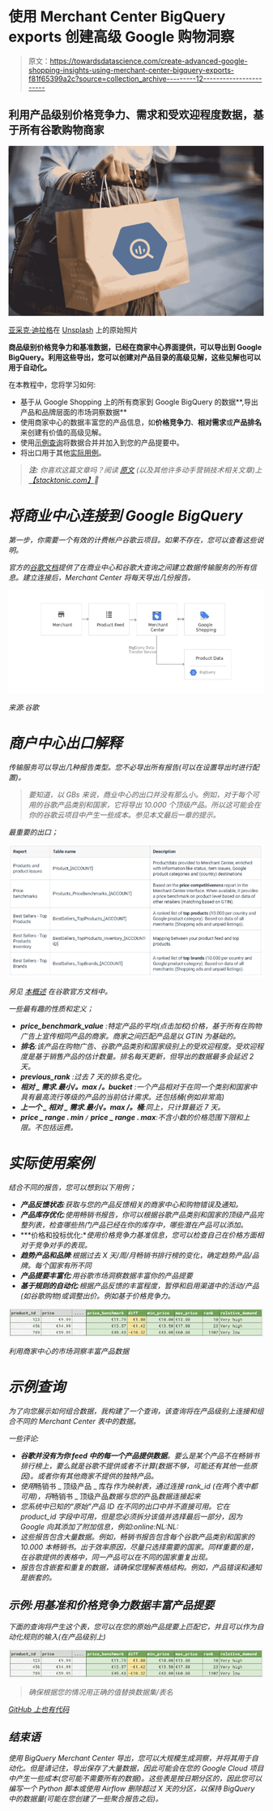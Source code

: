 # 使用 Merchant Center BigQuery exports 创建高级 Google 购物洞察

> 原文：<https://towardsdatascience.com/create-advanced-google-shopping-insights-using-merchant-center-bigquery-exports-f81f65399a2c?source=collection_archive---------12----------------------->

## 利用产品级别**价格竞争力**、**需求和受欢迎程度数据，基于**所有谷歌购物商家

![](img/5c83ca6a90f6280e51ebf5182d69906c.png)

[亚采克·迪拉格](https://unsplash.com/@dylu)在 [Unsplash](https://unsplash.com/?utm_source=medium&utm_medium=referral) 上的原始照片

**商品级别价格竞争力和基准数据，已经在商家中心界面提供，可以导出到 Google BigQuery。利用这些导出，您可以创建对产品目录的高级见解，这些见解也可以用于自动化。**

在本教程中，您将学习如何:

*   基于从 Google Shopping 上的所有商家到 Google BigQuery 的数据**,导出产品和品牌层面的市场洞察数据**
*   使用商家中心的数据丰富您的产品信息，如**价格竞争力**、**相对需求**或**产品排名**来创建有价值的高级见解。
*   使用[示例查询](#2842)将数据合并并加入到您的产品提要中。
*   将出口用于其他[实际用例](#aceb)。

> ***注:*** *你喜欢这篇文章吗？阅读* [*原文*](https://stacktonic.com/article/create-advanced-google-shopping-insights-using-merchant-center-big-query-exports) *(以及其他许多动手营销技术相关文章)上*[*【stacktonic.com】*](https://stacktonic.com)*🚀*

# *将商业中心连接到 Google BigQuery*

*第一步，你需要一个有效的计费帐户谷歌云项目。如果不存在，您可以查看这些说明。*

*官方的[谷歌文档](https://cloud.google.com/bigquery-transfer/docs/merchant-center-transfer#setting_up_a_google_merchant_center_transfer)提供了在商业中心和谷歌大查询之间建立数据传输服务的所有信息。建立连接后，Merchant Center 将每天导出几份报告。*

*![](img/8cc86ac4e7bee0a6c3a4931a6ca41397.png)*

*来源:谷歌*

# ***商户中心出口解释***

*传输服务可以导出几种报告类型。您不必导出所有报告(可以在设置导出时进行配置)。*

> *要知道，以 GBs 来说，商业中心的出口并没有那么小。例如，对于每个可用的谷歌产品类别和国家，它将导出 10.000 个顶级产品。所以这可能会在你的谷歌云项目中产生一些成本。参见本文最后一章的提示。*

*最重要的出口；*

*![](img/db15960e45d621631829ca86d38f7ce0.png)*

**另见* [*本概述*](https://cloud.google.com/bigquery-transfer/docs/merchant-center-transfer) *在谷歌官方文档中。**

*一些最有趣的性质和定义；*

*   ***price_benchmark_value** :特定产品的平均(点击加权)价格，基于所有在购物广告上宣传相同产品的商家。商家之间匹配产品是以 GTIN 为基础的。*
*   ***排名**:该产品在购物广告、谷歌产品类别和国家级别上的受欢迎程度。受欢迎程度是基于销售产品的估计数量。排名每天更新，但导出的数据最多会延迟 2 天。*
*   ***previous_rank** :过去 7 天的排名变化。*
*   ***相对 _ 需求.最小/。max /。bucket** :一个产品相对于在同一个类别和国家中具有最高流行等级的产品的当前估计需求。还包括桶(例如非常高)*
*   ***上一个 _ 相对 _ 需求.最小/。max /。桶**:同上，只计算最近 7 天。*
*   ***price _ range . min `/` price _ range . max**:不含小数的价格范围下限和上限。不包括运费。*

# *实际使用案例*

*结合不同的报告，您可以想到以下用例；*

*   ***产品反馈状态**:获取与您的产品反馈相关的商家中心和购物错误及通知。*
*   ***产品库存优化**:使用畅销书报告，你可以根据谷歌产品类别和国家的顶级产品完整列表，检查哪些热门产品已经在你的库存中，哪些潜在产品可以添加。*
*   ***价格和投标优化:**使用价格竞争力基准信息，您可以检查自己在价格方面相对于竞争对手的表现。*
*   ***趋势产品和品牌**:根据过去 X 天/周/月畅销书排行榜的变化，确定趋势产品/品牌。每个国家有所不同*
*   ***产品提要丰富化**:用谷歌市场洞察数据丰富你的产品提要*
*   ***基于规则的自动化**:根据产品反馈的丰富程度，暂停和启用渠道中的活动/产品(如谷歌购物)或调整出价。例如基于价格竞争力。*

*![](img/a04298c8f216156d9f84cf71b107ffe5.png)*

*利用商家中心的市场洞察丰富产品数据*

# *示例查询*

*为了向您展示如何组合数据，我构建了一个查询，该查询将在产品级别上连接和组合不同的 Merchant Center 表中的数据。*

*一些评论:*

*   ***谷歌并没有为你 feed 中的每一个产品提供数据**。要么是某个产品不在畅销书排行榜上，要么就是谷歌不提供或者不计算(数据不够，可能还有其他一些原因)。或者你有其他商家不提供的独特产品。*
*   *使用*畅销书 _ 顶级产品 _ 库存*作为映射表，通过连接 *rank_id* (在两个表中都可用)，将*畅销书 _ 顶级产品*数据与您的*产品*数据连接起来*
*   *您系统中已知的“原始”产品 ID 在不同的出口中并不直接可用。它在 *product_id* 字段中可用，但是您必须拆分该值并选择最后一部分，因为 Google 向其添加了附加信息，例如:*online:NL:NL:<original-product-id>**
*   *这些报告包含大量数据。例如，畅销书报告包含每个谷歌产品类别和国家的 10.000 本畅销书。出于效率原因，尽量只选择需要的国家。同样重要的是，在谷歌提供的表格中，同一产品可以在不同的国家重复出现。*
*   *报告包含嵌套和重复的数据，请确保您理解表格结构。例如，产品错误和通知是嵌套的。*

## *示例:用基准和价格竞争力数据丰富产品提要*

*下面的查询将产生这个表，您可以在您的原始产品提要上匹配它，并且可以作为自动化规则的输入(在产品级别上)*

*![](img/a04298c8f216156d9f84cf71b107ffe5.png)*

> *确保根据您的情况用正确的值替换数据集/表名*

*[GitHub 上也有代码](https://gist.github.com/krisjan-oldekamp/631e2f029d89538da45f4946f7d5be4f)*

## *结束语*

*使用 BigQuery Merchant Center 导出，您可以大规模生成洞察，并将其用于自动化。但是请记住，导出保存了大量数据，因此可能会在您的 Google Cloud 项目中产生一些成本(您可能不需要所有的数据)。这些表是按日期分区的，因此您可以编写一个 Python 脚本或使用 Airflow 删除超过 X 天的分区，以保持 BigQuery 中的数据量(可能在您创建了一些聚合报告之后)。*